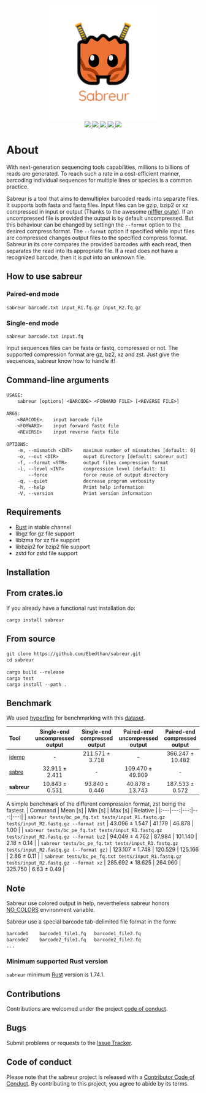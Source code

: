<p align="center">
    <a href="https://github.com/Ebedthan/sabreur">
        <img src="img/sabreur.png" width="300">
    </a>
    </br>
    <a href="https://github.com/Ebedthan/sabreur/actions?query=workflow%3A%22Continuous+Integration%22">
        <img src="https://img.shields.io/github/actions/workflow/status/Ebedthan/sabreur/ci.yml?style=flat&logo=GitHub%20Actions&branch=main">
    </a>
    <a href="https://crates.io/crates/sabreur">
        <img src="https://img.shields.io/crates/v/sabreur.svg?style=flat">
    </a>
    <a href="https://codecov.io/gh/Ebedthan/sabreur">
        <img src="https://codecov.io/gh/Ebedthan/sabreur/branch/main/graph/badge.svg">
    </a>
    <a href="https://github.com/Ebedthan/sabreur">
        <img src="https://img.shields.io/badge/rust-1.74.1%2B-blue.svg?maxAge=3600">
    </a>
    <a href="https://github.com/Ebedthan/sabreur/blob/master/LICENSE">
        <img src="https://img.shields.io/badge/license-MIT-blue?style=flat">
    </a>
</p>

# About

With next-generation sequencing tools capabilities, millions to billions of reads are generated. To reach such a rate in a cost-efficient manner, barcoding individual sequences for multiple lines or species is a common practice.

Sabreur is a tool that aims to demultiplex barcoded reads into separate files. It supports both fasta and fastq files. Input files can be gzip, bzip2 or xz compressed in input or output (Thanks to the awesome [niffler crate](https://github.com/luizirber/niffler)). If an uncompressed file is provided the output is by default uncompressed. But this behaviour can be changed by settingn the `--format` option to the desired compress format. The `--format` option if specified while input files are compressed changes output files to the specified compress format. Sabreur in its core compares the provided barcodes with each read, then separates the read into its appropriate file. If a read does not have a recognized barcode, then it is put into an unknown file.


## How to use sabreur

### Paired-end mode
```
sabreur barcode.txt input_R1.fq.gz input_R2.fq.gz
```

### Single-end mode
```
sabreur barcode.txt input.fq
```

Input sequences files can be fasta or fastq, compressed or not. 
The supported compression format are gz, bz2, xz and zst.
Just give the sequences, sabreur know how to handle it!

## Command-line arguments

```
USAGE:
    sabreur [options] <BARCODE> <FORWARD FILE> [<REVERSE FILE>]

ARGS:
    <BARCODE>    input barcode file
    <FORWARD>    input forward fastx file
    <REVERSE>    input reverse fastx file

OPTIONS:
    -m, --mismatch <INT>    maximum number of mismatches [default: 0]
    -o, --out <DIR>         ouput directory [default: sabreur_out]
    -f, --format <STR>      output files compression format
    -l, --level <INT>       compression level [default: 1]
        --force             force reuse of output directory
    -q, --quiet             decrease program verbosity
    -h, --help              Print help information
    -V, --version           Print version information

```

## Requirements
- [Rust](https://rust-lang.org) in stable channel
- libgz for gz file support
- liblzma for xz file support
- libbzip2 for bzip2 file support
- zstd for zstd file support


## Installation

## From crates.io
If you already have a functional rust installation do:

```
cargo install sabreur
```

## From source
```
git clone https://github.com/Ebedthan/sabreur.git
cd sabreur

cargo build --release
cargo test
cargo install --path .
```

## Benchmark

We used [hyperfine](https://github.com/sharkdp/hyperfine) for benchmarking with this [dataset](https://figshare.com/articles/dataset/Paired-end_fastq_files_for_demultiplexing/14701629).


| Tool  | Single-end uncompressed output | Single-end compressed output | Paired-end uncompressed output | Paired-end compressed output |
| :---  |             :----:             |             :----:           |              :----:           |              :----:           |
| [idemp](https://github.com/yhwu/idemp) | - | 211.571 ± 3.718 | -      | 366.247 ± 10.482  |
| [sabre](https://github.com/najoshi/sabre) | 32.911 ± 2.411 | - | 109.470 ± 49.909 | -     |
| **sabreur** | 10.843 ± 0.531| 93.840 ± 0.446    | 40.878 ± 13.743     | 187.533 ± 0.572   |



A simple benchmark of the different compression format, zst being the fastest.
| Command | Mean [s] | Min [s] | Max [s] | Relative |
|:---|---:|---:|---:|---:|
| `sabreur tests/bc_pe_fq.txt tests/input_R1.fastq.gz tests/input_R2.fastq.gz --format zst` | 43.096 ± 1.547 | 41.179 | 46.878 | 1.00 |
| `sabreur tests/bc_pe_fq.txt tests/input_R1.fastq.gz tests/input_R2.fastq.gz --format bz2` | 94.049 ± 4.762 | 87.984 | 101.140 | 2.18 ± 0.14 |
| `sabreur tests/bc_pe_fq.txt tests/input_R1.fastq.gz tests/input_R2.fastq.gz (--format gz)` | 123.107 ± 1.748 | 120.529 | 125.166 | 2.86 ± 0.11 |
| `sabreur tests/bc_pe_fq.txt tests/input_R1.fastq.gz tests/input_R2.fastq.gz --format xz` | 285.692 ± 18.625 | 264.960 | 325.750 | 6.63 ± 0.49 |


## Note
Sabreur use colored output in help, nevertheless sabreur honors [NO_COLORS](https://no-color.org/) environment variable.

Sabreur use a special barcode tab-delimited file format in the form:

```
barcode1    barcode1_file1.fq   barcode1_file2.fq
barcode2    barcode2_file1.fq   barcode2_file2.fq
...
```

### Minimum supported Rust version
`sabreur` minimum [Rust](https://www.rust-lang.org/) version is 1.74.1.

## Contributions
Contributions are welcomed under the project [code of conduct](https://github.com/Ebedthan/sabreur#code-of-conduct).

## Bugs
Submit problems or requests to the [Issue Tracker](https://github.com/Ebedthan/sabreur/issues).

## Code of conduct
Please note that the sabreur project is released with a [Contributor Code of Conduct](https://github.com/Ebedthan/sabreur/blob/main/CODE_OF_CONDUCT.md). By contributing to this project, you agree to abide by its terms.